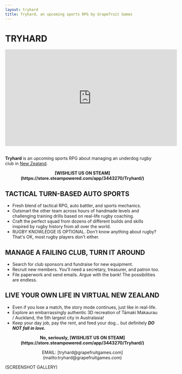 ```yaml
---
layout: tryhard
title: Tryhard, an upcoming sports RPG by Grapefruit Games
---
```


# TRYHARD

<div class="youtube"><iframe width="560" height="315" src="https://www.youtube-nocookie.com/embed/d1MP3v-viJI" title="YouTube video player" frameborder="0" allow="accelerometer; autoplay; clipboard-write; encrypted-media; gyroscope; picture-in-picture" allowfullscreen></iframe></div><br />

**Tryhard** is an upcoming sports RPG about managing an underdog rugby club in <a href="https://en.wikipedia.org/wiki/New_Zealand/" target="_blank">New Zealand</a>.

<p style="text-align: center; font-weight: bold;">[WISHLIST US ON STEAM](https://store.steampowered.com/app/3443270/Tryhard/)</p>

## TACTICAL TURN-BASED AUTO SPORTS ##
- Fresh blend of tactical RPG, auto battler, and sports mechanics.
- Outsmart the other team across hours of handmade levels and challenging training drills based on real-life rugby coaching.
- Craft the perfect squad from dozens of different builds and skills inspired by rugby history from all over the world.
- RUGBY KNOWLEDGE IS OPTIONAL. Don't know anything about rugby? That's OK, most rugby players don't either.

## MANAGE A FAILING CLUB, TURN IT AROUND ##
- Search for club sponsors and fundraise for new equipment.
- Recruit new members. You'll need a secretary, treasurer, and patron too.
- File paperwork and send emails. Argue with the bank! The possibilities are endless.

## LIVE YOUR OWN LIFE IN VIRTUAL NEW ZEALAND ##
- Even if you lose a match, the story mode continues, just like in real-life.
- Explore an embarrassingly authentic 3D recreation of Tāmaki Makaurau / Auckland, the 5th largest city in Australasia!
- Keep your day job, pay the rent, and feed your dog... but definitely ***DO NOT fall in love.***

<p style="text-align: center; font-weight: bold;">No, seriously, [WISHLIST US ON STEAM](https://store.steampowered.com/app/3443270/Tryhard/)</p>

<p style="text-align: center;">EMAIL: [tryhard@grapefruitgames.com](mailto:tryhard@grapefruitgames.com)</p>

(SCREENSHOT GALLERY)

